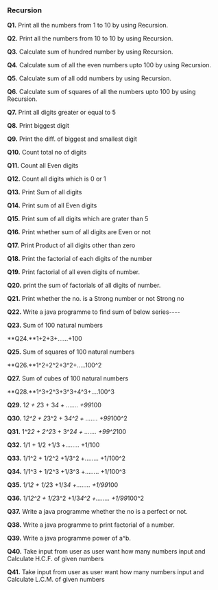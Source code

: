 ### Recursion

**Q1.** Print all the numbers from 1 to 10 by using Recursion.

**Q2.** Print all the numbers from 10 to 10 by using Recursion.

**Q3.** Calculate sum of hundred number by using Recursion.

**Q4.** Calculate sum of all the even numbers upto 100 by using Recursion.

**Q5.** Calculate sum of all odd numbers by using Recursion.

**Q6.** Calculate sum of squares of all the numbers upto 100 by using Recursion.

**Q7.** Print all digits greater or equal to 5

**Q8.** Print biggest digit

**Q9.** Print the diff. of biggest and smallest digit

**Q10.** Count total no of digits

**Q11.** Count all Even digits 

**Q12.** Count all digits which is 0 or 1

**Q13.** Print Sum of all digits

**Q14.** Print sum of all Even digits

**Q15.** Print sum of all digits which are grater than 5

**Q16.** Print whether sum of all digits are Even or not

**Q17.** Print Product of all digits other than zero

**Q18.** Print the factorial of each digits of the number

**Q19.** Print factorial of all even digits of number.

**Q20.** print the sum of factorials of all digits of number.

**Q21.** Print whether the no. is a Strong number or not Strong no

**Q22.**  Write a java programme to find sum of below series----

**Q23.** Sum of 100 natural numbers

**Q24.**1+2+3+......+100

**Q25.** Sum of squares of 100 natural numbers

**Q26.**1^2+2^2+3^2+.....100^2

**Q27.** Sum of cubes of 100 natural numbers

**Q28.**1^3+2^3+3^3+4^3+....100^3

**Q29.** 1*2 + 2*3 + 3*4 + ....... +99*100  

**Q30.** 1*2^2 + 2*3^2 + 3*4^2 + ....... +99*100^2

**Q31.** 1^2*2 + 2^2*3 + 3^2*4 + ....... +99^2*100

**Q32.** 1/1 + 1/2 +1/3 +........ +1/100

**Q33.** 1/1^2 + 1/2^2 +1/3^2 +........ +1/100^2

**Q34.** 1/1^3 + 1/2^3 +1/3^3 +........ +1/100^3

**Q35.** 1/1*2 + 1/2*3 +1/3*4 +........ +1/99*100

**Q36.** 1/1*2^2 + 1/2*3^2 +1/3*4^2 +........ +1/99*100^2

**Q37.** Write a java programme whether the no is a perfect or not.

**Q38.** Write a java programme to print factorial of a number.

**Q39.** Write a java programme power of a^b.

**Q40.** Take input from user as user want how many numbers input and Calculate H.C.F. of given numbers

**Q41.** Take input from user as user want how many numbers input and Calculate L.C.M. of given numbers

